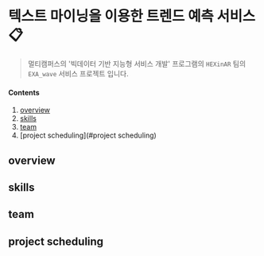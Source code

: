 # 텍스트 마이닝을 이용한 트렌드 예측 서비스📋

> 멀티캠퍼스의 '빅데이터 기반 지능형 서비스 개발' 프로그램의 `HEXinAR` 팀의 `EXA_wave` 서비스 프로젝트 입니다.

#### Contents

1. [overview](#overview)
2. [skills](#skills)
3. [team](#team)
4. [project scheduling](#project scheduling)



## overview



## skills



## team



## project scheduling

